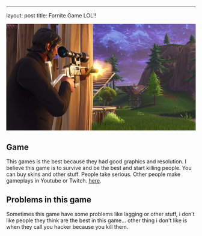 ---
layout: post
title: Fornite Game LOL!!

![Fornitelol](/images/fornitepos-2.jpg)

## Game
This games is the best because they had good graphics and resolution. I believe this game is to survive and be the best and start killing people. You can buy skins and other stuff. People take serious. Other people make gameplays in Youtube or Twitch.
[here](https://www.miniclip.com/games/fortnite-battle-royale/en/).


## Problems in this game
Sometimes this game have some problems like lagging or other stuff, i don't like people they think are the best in this game… other thing i don't like is when they call you hacker because you kill them.

